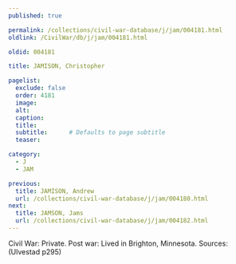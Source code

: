```yaml
---
published: true

permalink: /collections/civil-war-database/j/jam/004181.html
oldlink: /CivilWar/db/j/jam/004181.html

oldid: 004181

title: JAMISON, Christopher

pagelist:
  exclude: false
  order: 4181
  image: 
  alt:
  caption:
  title:
  subtitle:      # Defaults to page subtitle
  teaser:

category: 
  - J 
  - JAM

previous:
  title: JAMISON, Andrew
  url: /collections/civil-war-database/j/jam/004180.html  
next:
  title: JAMSON, Jams
  url: /collections/civil-war-database/j/jam/004182.html   
---
```

Civil War: Private. Post war: Lived in Brighton, Minnesota. Sources: (Ulvestad p295)